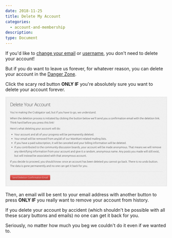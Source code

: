 ```yaml
---
date: 2018-11-25
title: Delete My Account
categories:
  - account-and-membership
description:
type: Document
---
```


If you'd like to [change your email](/account-and-membership/change-email/) or [username](/account-and-membership/change-username/), you don't need to delete your account!

But if you do want to leave us forever, for whatever reason, you can delete your account in the [Danger Zone](https://www.wanikani.com/settings/danger_zone).

Click the scary red button **ONLY IF** you're absolutely sure you want to delete your account forever.

![Delete Account](/images/delete-account.png)

Then, an email will be sent to your email address with another button to press **ONLY IF** you really want to remove your account from history.

If you delete your account by accident (which shouldn't be possible with all these scary buttons and emails) no one can get it back for you.

Seriously, no matter how much you beg we couldn't do it even if we wanted to.

